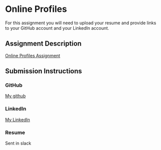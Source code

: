 # Online Profiles
For this assignment you will need to upload your resume and provide links to your GitHub account and your LinkedIn account.

## Assignment Description
[Online Profiles Assignment](https://education.launchcode.org/liftoff/modules/assignments/online-profiles)

## Submission Instructions
 
### GitHub
[My github](https://github.com/IsaacSol)
 
### LinkedIn
[My LinkedIn](https://www.linkedin.com/in/isaac-solomon-5a4900227/)

### Resume
Sent in slack
